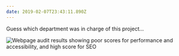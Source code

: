 ```yaml
---
date: 2019-02-07T23:43:11.890Z
---
```

Guess which department was in charge of this project…

<img src="/img/posts/company-priorities.png" srcset="/img/posts/company-priorities@2x.png 2x" alt="Webpage audit results showing poor scores for performance and accessibility, and high score for SEO">
